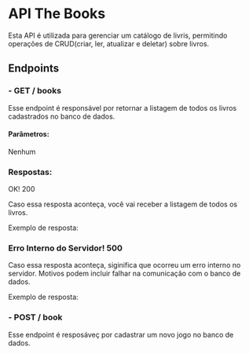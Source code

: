# API The Books
Esta API é utilizada para gerenciar um catálogo de livris, permitindo operações de CRUD(criar, ler, atualizar e deletar) sobre livros.
## Endpoints
### - GET / books
Esse endpoint é responsável por retornar a listagem de todos os livros cadastrados no banco de dados.
#### Parâmetros:

Nenhum

### Respostas:

OK! 200

Caso essa resposta aconteça, você vai receber a listagem de todos os livros.

Exemplo de resposta:

### Erro Interno do Servidor! 500

Caso essa resposta aconteça, siginifica que ocorreu um erro interno no servidor. Motivos podem incluir falhar na comunicação com o banco de dados.

Exemplo de resposta:


### - POST / book
Esse endpoint é resposáveç por cadastrar um novo jogo no banco de dados.

